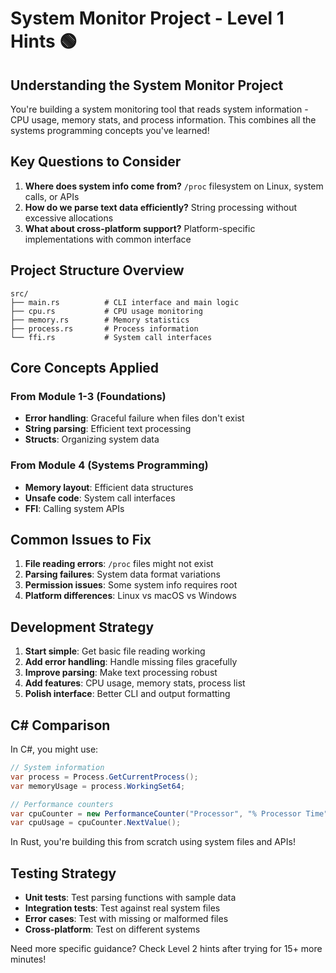 # System Monitor Project - Level 1 Hints 🟢

## Understanding the System Monitor Project

You're building a system monitoring tool that reads system information - CPU usage, memory stats, and process information. This combines all the systems programming concepts you've learned!

## Key Questions to Consider

1. **Where does system info come from?** `/proc` filesystem on Linux, system calls, or APIs
2. **How do we parse text data efficiently?** String processing without excessive allocations
3. **What about cross-platform support?** Platform-specific implementations with common interface

## Project Structure Overview

```
src/
├── main.rs          # CLI interface and main logic
├── cpu.rs           # CPU usage monitoring  
├── memory.rs        # Memory statistics
├── process.rs       # Process information
└── ffi.rs           # System call interfaces
```

## Core Concepts Applied

### From Module 1-3 (Foundations)
- **Error handling**: Graceful failure when files don't exist
- **String parsing**: Efficient text processing
- **Structs**: Organizing system data

### From Module 4 (Systems Programming)
- **Memory layout**: Efficient data structures
- **Unsafe code**: System call interfaces
- **FFI**: Calling system APIs

## Common Issues to Fix

1. **File reading errors**: `/proc` files might not exist
2. **Parsing failures**: System data format variations
3. **Permission issues**: Some system info requires root
4. **Platform differences**: Linux vs macOS vs Windows

## Development Strategy

1. **Start simple**: Get basic file reading working
2. **Add error handling**: Handle missing files gracefully
3. **Improve parsing**: Make text processing robust
4. **Add features**: CPU usage, memory stats, process list
5. **Polish interface**: Better CLI and output formatting

## C# Comparison

In C#, you might use:
```csharp
// System information
var process = Process.GetCurrentProcess();
var memoryUsage = process.WorkingSet64;

// Performance counters
var cpuCounter = new PerformanceCounter("Processor", "% Processor Time", "_Total");
var cpuUsage = cpuCounter.NextValue();
```

In Rust, you're building this from scratch using system files and APIs!

## Testing Strategy

- **Unit tests**: Test parsing functions with sample data
- **Integration tests**: Test against real system files
- **Error cases**: Test with missing or malformed files
- **Cross-platform**: Test on different systems

Need more specific guidance? Check Level 2 hints after trying for 15+ more minutes!